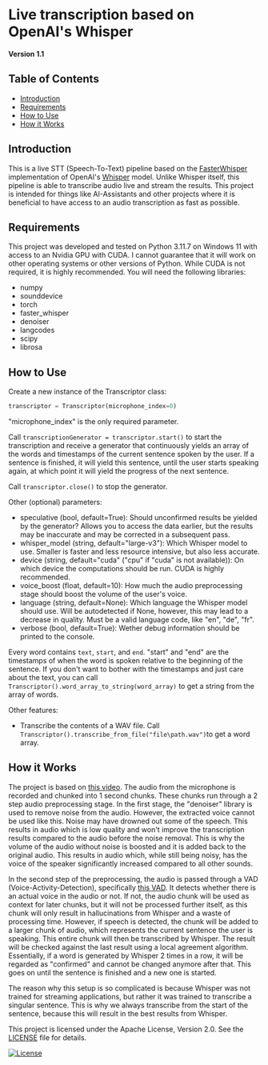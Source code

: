 # Live transcription based on OpenAI's Whisper

**Version 1.1**

## Table of Contents
- [Introduction](#introduction)
- [Requirements](#requirements)
- [How to Use](#how-to-use)
- [How it Works](#how-it-works)

## Introduction
This is a live STT (Speech-To-Text) pipeline based on the [FasterWhisper](https://github.com/SYSTRAN/faster-whisper) implementation of OpenAI's [Whisper](https://huggingface.co/openai/whisper-large-v3) model. Unlike Whisper itself, this pipeline is able to transcribe audio live and stream the results. This project is intended for things like AI-Assistants and other projects where it is beneficial to have access to an audio transcription as fast as possible.

## Requirements
This project was developed and tested on Python 3.11.7 on Windows 11 with access to an Nvidia GPU with CUDA. I cannot guarantee that it will work on other operating systems or other versions of Python. While CUDA is not required, it is highly recommended.
You will need the following libraries:

- numpy
- sounddevice
- torch
- faster_whisper
- denoiser
- langcodes
- scipy
- librosa

## How to Use
Create a new instance of the Transcriptor class:
```python
transcriptor = Transcriptor(microphone_index=0)
```
"microphone_index" is the only required parameter.

Call `transcriptionGenerator = transcriptor.start()` to start the transcription and receive a generator that continuously yields an array of the words and timestamps of the current sentence spoken by the user. If a sentence is finished, it will yield this sentence, until the user starts speaking again, at which point it will yield the progress of the next sentence.

Call `transcriptor.close()` to stop the generator.

Other (optional) parameters:
- speculative (bool, default=True): Should unconfirmed results be yielded by the generator? Allows you to access the data earlier, but the results may be inaccurate and may be corrected in a subsequent pass.
- whisper_model (string, default="large-v3"): Which Whisper model to use. Smaller is faster and less resource intensive, but also less accurate.
- device (string, default="cuda" ("cpu" if "cuda" is not available)): On which device the computations should be run. CUDA is highly recommended.
- voice_boost (float, default=10): How much the audio preprocessing stage should boost the volume of the user's voice.
- language (string, default=None): Which language the Whisper model should use. Will be autodetected if None, however, this may lead to a decrease in quality. Must be a valid language code, like "en", "de", "fr".
- verbose (bool, default=True): Wether debug information should be printed to the console.

Every word contains `text`, `start`, and `end`. "start" and "end" are the timestamps of when the word is spoken relative to the beginning of the sentence. If you don't want to bother with the timestamps and just care about the text, you can call `Transcriptor().word_array_to_string(word_array)` to get a string from the array of words.

Other features:
- Transcribe the contents of a WAV file. Call `Transcriptor().transcribe_from_file("file\path.wav")`to get a word array.

## How it Works
The project is based on [this video](https://www.youtube.com/watch?v=_spinzpEeFM). The audio from the microphone is recorded and chunked into 1 second chunks. These chunks run through a 2 step audio preprocessing stage. In the first stage, the "denoiser" library is used to remove noise from the audio. However, the extracted voice cannot be used like this. Noise may have drowned out some of the speech. This results in audio which is low quality and won't improve the transcription results compared to the audio before the noise removal. This is why the volume of the audio without noise is boosted and it is added back to the original audio. This results in audio which, while still being noisy, has the voice of the speaker significantly increased compared to all other sounds.

In the second step of the preprocessing, the audio is passed through a VAD (Voice-Activity-Detection), specifically [this VAD](https://github.com/snakers4/silero-vad). It detects whether there is an actual voice in the audio or not. If not, the audio chunk will be used as context for later chunks, but it will not be processed further itself, as this chunk will only result in hallucinations from Whisper and a waste of processing time. However, if speech is detected, the chunk will be added to a larger chunk of audio, which represents the current sentence the user is speaking. This entire chunk will then be transcribed by Whisper. The result will be checked against the last result using a local agreement algorithm. Essentially, if a word is generated by Whisper 2 times in a row, it will be regarded as "confirmed" and cannot be changed anymore after that. This goes on until the sentence is finished and a new one is started.

The reason why this setup is so complicated is because Whisper was not trained for streaming applications, but rather it was trained to transcribe a singular sentence. This is why we always transcribe from the start of the sentence, because this will result in the best results from Whisper.

This project is licensed under the Apache License, Version 2.0. See the [LICENSE](LICENSE) file for details.

[![License](https://img.shields.io/badge/License-Apache%202.0-blue.svg)](https://opensource.org/licenses/Apache-2.0)
